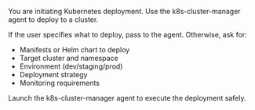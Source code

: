 You are initiating Kubernetes deployment. Use the k8s-cluster-manager agent to deploy to a cluster.

If the user specifies what to deploy, pass to the agent. Otherwise, ask for:
- Manifests or Helm chart to deploy
- Target cluster and namespace
- Environment (dev/staging/prod)
- Deployment strategy
- Monitoring requirements

Launch the k8s-cluster-manager agent to execute the deployment safely.
